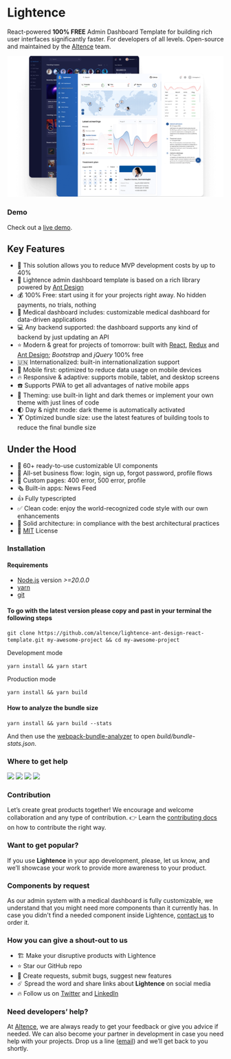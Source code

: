 # Lightence 

React-powered **100% FREE** Admin Dashboard Template for building rich user interfaces significantly faster. For developers of all levels. Open-source and maintained by the [Altence](https://altence.com) team.

<p align="center">
    <img src="./public/Lightence-screenshot.png" alt="Lightence Admin Template">
</p>

### Demo
Check out a [live demo](https://altence.com/lightence-landing).

## Key Features
- 🚀 This solution allows you to reduce MVP development costs by up to 40%
- 🐜 Lightence admin dashboard template is based on a rich library powered by [Ant Design](https://ant.design/)
- 💰 100% Free: start using it for your projects right away. No hidden payments, no trials, nothing
- 💊 Medical dashboard includes: customizable medical dashboard for data-driven applications
- 💻 Any backend supported: the dashboard supports any kind of backend by just updating an API
- ⭐ Modern & great for projects of tomorrow: built with [React](https://reactjs.org/), [Redux](https://redux.js.org/) and [Ant Design](https://ant.design/); _Bootstrap_ and _jQuery_ 100% free
- 🇺🇳 Internationalized: built-in internationalization support
- 📱 Mobile first: optimized to reduce data usage on mobile devices
- 🔥 Responsive & adaptive: supports mobile, tablet, and desktop screens
- ☎️ Supports PWA to get all advantages of native mobile apps
- 🎨 Theming: use built-in light and dark themes or implement your own theme with just lines of code
- 🌓 Day & night mode: dark theme is automatically activated
- 🏋️ Optimized bundle size: use the latest features of building tools to reduce the final bundle size

## Under the Hood
- 💯 60+ ready-to-use customizable UI components
- 🚄 All-set business flow: login, sign up, forgot password, profile flows
- 🐝 Custom pages: 400 error, 500 error, profile
- 🗞️ Built-in apps: News Feed
- 👍 Fully typescripted
- ✅ Clean code: enjoy the world-recognized code style with our own enhancements
- 🧱 Solid architecture: in compliance with the  best architectural practices
- 📃 [MIT](LICENSE) License

### Installation

#### Requirements
- [Node.js](https://nodejs.org/en/) version _>=20.0.0_
- [yarn](https://yarnpkg.com/)
- [git](https://git-scm.com/)

#### To go with the latest version please copy and past in your terminal the following steps

```
git clone https://github.com/altence/lightence-ant-design-react-template.git my-awesome-project && cd my-awesome-project
```

Development mode
```
yarn install && yarn start
```

Production mode
```
yarn install && yarn build
```

#### How to analyze the bundle size
```
yarn install && yarn build --stats
```

And then use the [webpack-bundle-analyzer](https://www.npmjs.com/package/webpack-bundle-analyzer) to open _build/bundle-stats.json_.

### Where to get help
[<img src="https://img.shields.io/badge/Gmail-D14836?style=for-the-badge&logo=gmail&logoColor=white">](mailto:lightence.admin@altence.com)
[<img src="https://img.shields.io/badge/Twitter-1DA1F2?style=for-the-badge&logo=twitter&logoColor=white">](https://twitter.com/altence_team)
[<img src="https://img.shields.io/badge/Discord-7289DA?style=for-the-badge&logo=discord&logoColor=white">](https://discord.gg/H5RdXAZsYm)
[<img src="https://img.shields.io/badge/Facebook-1877F2?style=for-the-badge&logo=facebook&logoColor=white">](https://www.facebook.com/groups/altence)

### Contribution
Let’s create great products together! We encourage and welcome collaboration and any type of contribution. 👉 Learn the [contributing docs](CONTRIBUTING.md) on how to contribute the right way.

### Want to get popular?
If you use **Lightence** in your app development, please, let us know, and we’ll showcase your work to provide more awareness to your product.

### Components by request
As our admin system with a medical dashboard is fully customizable, we understand that you might need more components than it currently has. In case you didn't find a needed component inside Lightence, [contact us](mailto:lightence.admin@altence.com) to order it.

### How you can give a shout-out to us

- 🏗️ Make your disruptive products with Lightence
- ⭐ Star our GitHub repo
- 🐞 Create requests, submit bugs, suggest new features
- ☄️ Spread the word and share links about **Lightence** on social media
- 🔥 Follow us on [Twitter](https://twitter.com/altence_team) and [LinkedIn](https://linkedin.com/company/altence)

### Need developers’ help?
At [Altence](https://altence.com), we are always ready to get your feedback or give you advice if needed. We can also become your partner in development in case you need help with your projects. Drop us a line ([email](mailto:lightence.admin@altence.com)) and we’ll get back to you shortly.
